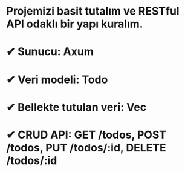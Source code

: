 # Projemizi basit tutalım ve RESTful API odaklı bir yapı kuralım.

#

# ✔ Sunucu: Axum

# ✔ Veri modeli: Todo

# ✔ Bellekte tutulan veri: Vec<Todo>

# ✔ CRUD API: GET /todos, POST /todos, PUT /todos/:id, DELETE /todos/:id
